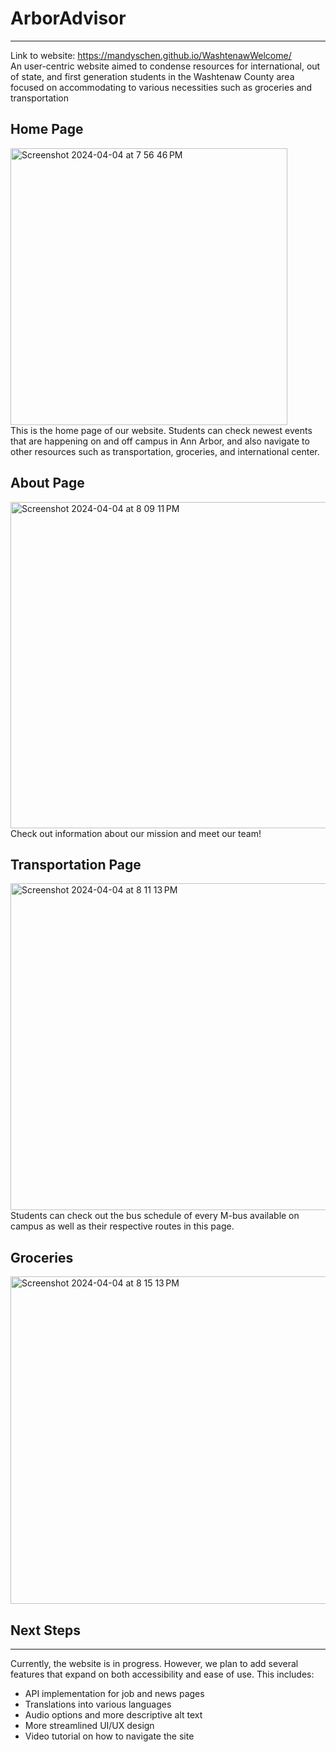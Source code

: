 # ArborAdvisor
***
Link to website: https://mandyschen.github.io/WashtenawWelcome/  
An user-centric website aimed to condense resources for international, out of state, and first generation students in the Washtenaw County area focused on accommodating to various necessities such as groceries and transportation

## Home Page
<img width="443" alt="Screenshot 2024-04-04 at 7 56 46 PM" src="https://github.com/mandyschen/WashtenawWelcome/assets/122251831/55274935-36c8-41fc-9869-b358c98210c5">
<br>
This is the home page of our website. Students can check newest events that are happening on and off campus in Ann Arbor, and also navigate to other resources such as transportation, groceries, and international center. 

## About Page
<img width="522" alt="Screenshot 2024-04-04 at 8 09 11 PM" src="https://github.com/mandyschen/WashtenawWelcome/assets/122251831/1a77f297-a05d-4982-8dec-9dec36cd0793">
Check out information about our mission and meet our team! 

## Transportation Page
<img width="523" alt="Screenshot 2024-04-04 at 8 11 13 PM" src="https://github.com/mandyschen/WashtenawWelcome/assets/122251831/5d0299b8-b000-4fca-ab26-8fd3f2a61319">
Students can check out the bus schedule of every M-bus available on campus as well as their respective routes in this page. 

## Groceries 
<img width="524" alt="Screenshot 2024-04-04 at 8 15 13 PM" src="https://github.com/mandyschen/WashtenawWelcome/assets/122251831/233a76b3-b3ea-47c2-8c6b-c5915031165d">


## Next Steps
***
Currently, the website is in progress. However, we plan to add several features that expand on both accessibility and ease of use. This includes:
* API implementation for job and news pages
* Translations into various languages
* Audio options and more descriptive alt text
* More streamlined UI/UX design
* Video tutorial on how to navigate the site
